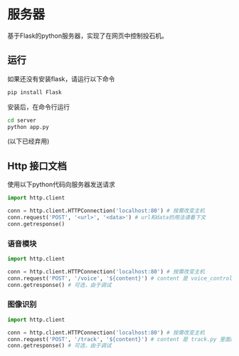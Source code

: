 # 服务器

基于Flask的python服务器，实现了在网页中控制投石机。

## 运行

如果还没有安装flask，请运行以下命令

```bash
pip install Flask
```

安装后，在命令行运行

```bash
cd server
python app.py
```


(以下已经弃用)
## Http 接口文档

使用以下python代码向服务器发送请求
```python
import http.client

conn = http.client.HTTPConnection('localhost:80') # 按需改变主机
conn.request('POST', '<url>', '<data>') # url和data的用法请看下文
conn.getresponse()

```

### 语音模块

```python
import http.client

conn = http.client.HTTPConnection('localhost:80') # 按需改变主机
conn.request('POST', '/voice', '${content}') # content 是 voice_control.py 里面的串口发送内容
conn.getresponse() # 可选，由于调试
```

### 图像识别

```python
import http.client

conn = http.client.HTTPConnection('localhost:80') # 按需改变主机
conn.request('POST', '/track', '${content}') # content 是 track.py 里面的串口发送内容
conn.getresponse() # 可选，由于调试
```
